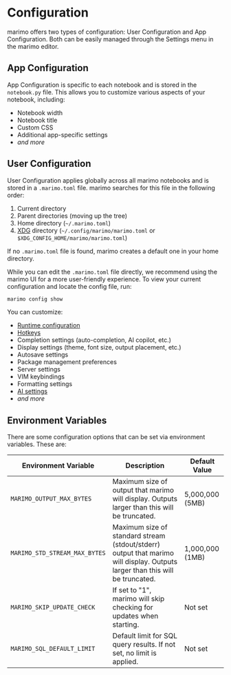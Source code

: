 # Configuration

marimo offers two types of configuration: User Configuration and App Configuration. Both can be easily managed through the Settings menu in the marimo editor.

## App Configuration

App Configuration is specific to each notebook and is stored in the `notebook.py` file. This allows you to customize various aspects of your notebook, including:

- Notebook width
- Notebook title
- Custom CSS
- Additional app-specific settings
- _and more_

## User Configuration

User Configuration applies globally across all marimo notebooks and is stored in a `.marimo.toml` file. marimo searches for this file in the following order:

1. Current directory
2. Parent directories (moving up the tree)
3. Home directory (`~/.marimo.toml`)
4. [XDG](https://xdgbasedirectoryspecification.com/) directory (`~/.config/marimo/marimo.toml` or `$XDG_CONFIG_HOME/marimo/marimo.toml`)

If no `.marimo.toml` file is found, marimo creates a default one in your home directory.

While you can edit the `.marimo.toml` file directly, we recommend using the marimo UI for a more user-friendly experience. To view your current configuration and locate the config file, run:

```bash
marimo config show
```

You can customize:

- [Runtime configuration](/guides/runtime_configuration.md)
- [Hotkeys](/guides/editor_features/hotkeys.md)
- Completion settings (auto-completion, AI copilot, etc.)
- Display settings (theme, font size, output placement, etc.)
- Autosave settings
- Package management preferences
- Server settings
- VIM keybindings
- Formatting settings
- [AI settings](/guides/editor_features/ai_completion.md)
- _and more_

## Environment Variables

There are some configuration options that can be set via environment variables. These are:

| Environment Variable          | Description                                                                                                                  | Default Value   |
| ----------------------------- | ---------------------------------------------------------------------------------------------------------------------------- | --------------- |
| `MARIMO_OUTPUT_MAX_BYTES`     | Maximum size of output that marimo will display. Outputs larger than this will be truncated.                                 | 5,000,000 (5MB) |
| `MARIMO_STD_STREAM_MAX_BYTES` | Maximum size of standard stream (stdout/stderr) output that marimo will display. Outputs larger than this will be truncated. | 1,000,000 (1MB) |
| `MARIMO_SKIP_UPDATE_CHECK`    | If set to "1", marimo will skip checking for updates when starting.                                                          | Not set         |
| `MARIMO_SQL_DEFAULT_LIMIT`    | Default limit for SQL query results. If not set, no limit is applied.                                                        | Not set         |
